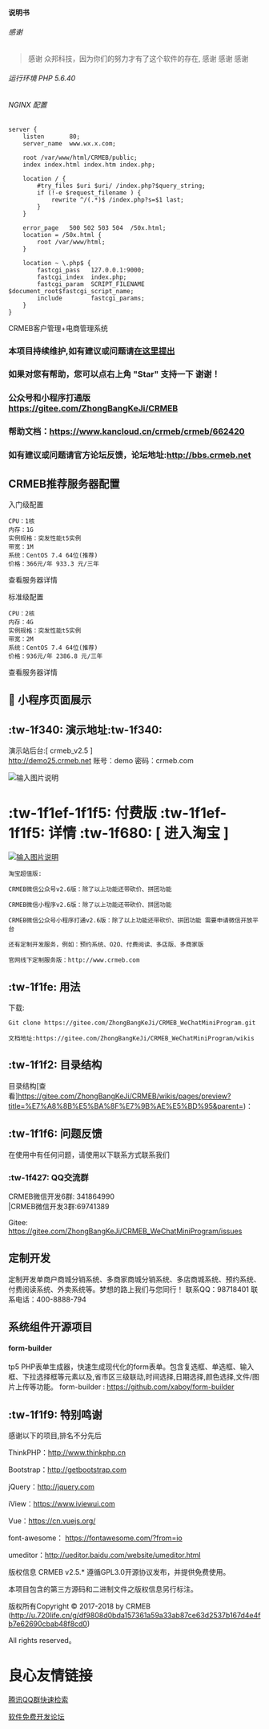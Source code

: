 #### 说明书

###### 感谢

> 感谢 众邦科技，因为你们的努力才有了这个软件的存在, 感谢 感谢 感谢

###### 运行环境 PHP 5.6.40

###### NGINX 配置

```text
server {
    listen       80;
    server_name  www.wx.x.com;

    root /var/www/html/CRMEB/public;
    index index.html index.htm index.php;

    location / {
        #try_files $uri $uri/ /index.php?$query_string;
        if (!-e $request_filename ) {
            rewrite ^/(.*)$ /index.php?s=$1 last;
        }
    }

    error_page   500 502 503 504  /50x.html;
    location = /50x.html {
        root /var/www/html;
    }

    location ~ \.php$ {
        fastcgi_pass   127.0.0.1:9000;
        fastcgi_index  index.php;
        fastcgi_param  SCRIPT_FILENAME  $document_root$fastcgi_script_name;
        include        fastcgi_params;
    }
}
```

  CRMEB客户管理+电商管理系统  
 
     
         
     
 
         
     
     
         
     
      
         
     
 

### 本项目持续维护,如有建议或问题请[在这里提出](http://u.720life.cn/g/2e71d0f0a5c601172267ba20d3a43c6e3ef3d9992c679429e7716e4efd7a6f8c2f0eea4466fc548fe774297c20dc78c9d8667f0df289244a36abe1d9991a2501) 

### 如果对您有帮助，您可以点右上角 "Star" 支持一下 谢谢！
### 公众号和小程序打通版 https://gitee.com/ZhongBangKeJi/CRMEB
### 帮助文档：https://www.kancloud.cn/crmeb/crmeb/662420
### 如有建议或问题请官方论坛反馈，论坛地址:http://bbs.crmeb.net
## CRMEB推荐服务器配置
入门级配置
```
CPU：1核
内存：1G
实例规格：突发性能t5实例
带宽：1M
系统：CentOS 7.4 64位(推荐)
价格：366元/年 933.3 元/三年
```
 查看服务器详情 

标准级配置
```
CPU：2核
内存：4G
实例规格：突发性能t5实例
带宽：2M
系统：CentOS 7.4 64位(推荐)
价格：936元/年 2386.8 元/三年
```
 查看服务器详情 

##  :couple_with_heart: 小程序页面展示
 
 
   
   
   
 
 
   
   
   
 
 
   
   
   
 
 

##   :tw-1f340: 演示地址:tw-1f340:
   演示站后台:[  crmeb_v2.5  ]       
 http://demo25.crmeb.net 
   账号：demo
   密码：crmeb.com

![输入图片说明](https://images.gitee.com/uploads/images/2019/0302/165543_801cf1e6_892944.jpeg "二维码.jpg")

# :tw-1f1ef-1f1f5: 付费版 :tw-1f1ef-1f1f5:   详情  :tw-1f680:  [  进入淘宝  ]
[![输入图片说明](https://images.gitee.com/uploads/images/2019/0122/114739_a48f5bfd_892944.gif "taobao(1).gif")](https://s.click.taobao.com/W7hVkLw)

```
淘宝超值版:

CRMEB微信公众号v2.6版：除了以上功能还带砍价、拼团功能

CRMEB微信小程序v2.6版：除了以上功能还带砍价、拼团功能

CRMEB微信公众号小程序打通v2.6版：除了以上功能还带砍价、拼团功能 需要申请微信开放平台

还有定制开发服务，例如：预约系统、O2O、付费阅读、多店版、多商家版

官网线下定制服务版：http://www.crmeb.com
```


##  :tw-1f1fe:  用法

   下载: 

```
Git clone https://gitee.com/ZhongBangKeJi/CRMEB_WeChatMiniProgram.git
```
    文档地址:https://gitee.com/ZhongBangKeJi/CRMEB_WeChatMiniProgram/wikis


##  :tw-1f1f2: 目录结构

目录结构[查看]https://gitee.com/ZhongBangKeJi/CRMEB/wikis/pages/preview?title=%E7%A8%8B%E5%BA%8F%E7%9B%AE%E5%BD%95&parent=)：


##  :tw-1f1f6: 问题反馈

在使用中有任何问题，请使用以下联系方式联系我们

### :tw-1f427: QQ交流群
 CRMEB微信开发6群: 341864990    
|CRMEB微信开发3群:69741389   

Gitee: https://gitee.com/ZhongBangKeJi/CRMEB_WeChatMiniProgram/issues

## 定制开发
定制开发单商户商城分销系统、多商家商城分销系统、多店商城系统、预约系统、付费阅读系统、外卖系统等。梦想的路上我们与您同行！
联系QQ：98718401
联系电话：400-8888-794

##  系统组件开源项目

#### form-builder

tp5 PHP表单生成器，快速生成现代化的form表单。包含复选框、单选框、输入框、下拉选择框等元素以及,省市区三级联动,时间选择,日期选择,颜色选择,文件/图片上传等功能。
form-builder : https://github.com/xaboy/form-builder

##  :tw-1f1f9: 特别鸣谢
感谢以下的项目,排名不分先后

ThinkPHP：http://www.thinkphp.cn

Bootstrap：http://getbootstrap.com

jQuery：http://jquery.com

iView：https://www.iviewui.com

Vue：https://cn.vuejs.org/

font-awesome： https://fontawesome.com/?from=io

umeditor：http://ueditor.baidu.com/website/umeditor.html


版权信息
CRMEB v2.5.* 遵循GPL3.0开源协议发布，并提供免费使用。

本项目包含的第三方源码和二进制文件之版权信息另行标注。

版权所有Copyright © 2017-2018 by CRMEB (http://u.720life.cn/g/df9808d0bda157361a59a33ab87ce63d2537b167d4e4fb7e62690cbab48f8cd0) 

All rights reserved。



 # 良心友情链接

[腾讯QQ群快速检索](http://u.720life.cn/s/8cf73f7c)

[软件免费开发论坛](http://u.720life.cn/s/bbb01dc0)